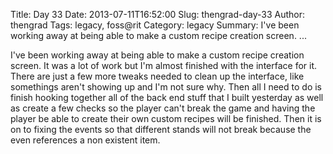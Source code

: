 Title: Day 33
Date: 2013-07-11T16:52:00
Slug: thengrad-day-33
Author: thengrad
Tags: legacy, foss@rit
Category: legacy
Summary: I've been working away at being able to make a custom recipe creation screen. ... 

I've been working away at being able to make a custom recipe creation screen.
It was a lot of work but I'm almost finished with the interface for it. There
are just a few more tweaks needed to clean up the interface, like somethings
aren't showing up and I'm not sure why. Then all I need to do is finish
hooking together all of the back end stuff that I built yesterday as well as
create a few checks so the player can't break the game and having the player
be able to create their own custom recipes will be finished. Then it is on to
fixing the events so that different stands will not break because the even
references a non existent item.

